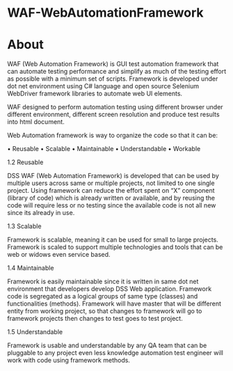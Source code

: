 # WAF-WebAutomationFramework
# About

WAF (Web Automation Framework) is GUI test automation framework that can automate testing performance and simplify as much of the testing effort as possible with a minimum set of scripts. Framework is developed under dot net environment using C# language and open source Selenium WebDriver framework libraries to automate web UI elements. 

WAF designed to perform automation testing using different browser under different environment, different screen resolution and produce test results into html document.

Web Automation framework is way to organize the code so that it can be:

•	Reusable
•	Scalable
•	Maintainable
•	Understandable
•	Workable

1.2	Reusable

DSS WAF (Web Automation Framework) is developed that can be used by multiple users across same or multiple projects, not limited to one single project.
Using framework can reduce the effort spent on “X” component (library of code) which is already written or available, and by reusing the code will require less or no testing since the available code is not all new since its already in use.

1.3	Scalable

Framework is scalable, meaning it can be used for small to large projects. Framework is scaled to support multiple technologies and tools that can be web or widows even service based.

1.4	Maintainable

Framework is easily maintainable since it is written in same dot net environment that developers develop DSS Web application. Framework code is segregated as a logical groups of same type (classes) and functionalities (methods).
Framework will have master that will be different entity from working project, so that changes to framework will go to framework projects then changes to test goes to test project.

1.5	Understandable

Framework is usable and understandable by any QA team that can be pluggable to any project even less knowledge automation test engineer will work with code using framework methods.
